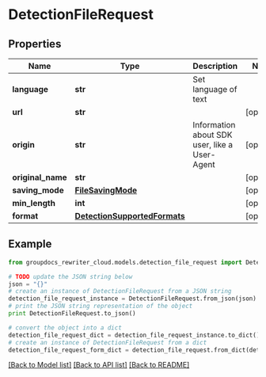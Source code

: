 # DetectionFileRequest


## Properties
Name | Type | Description | Notes
------------ | ------------- | ------------- | -------------
**language** | **str** | Set language of text | 
**url** | **str** |  | [optional] 
**origin** | **str** | Information about SDK user, like a User-Agent | [optional] 
**original_name** | **str** |  | [optional] 
**saving_mode** | [**FileSavingMode**](FileSavingMode.md) |  | [optional] 
**min_length** | **int** |  | [optional] 
**format** | [**DetectionSupportedFormats**](DetectionSupportedFormats.md) |  | [optional] 

## Example

```python
from groupdocs_rewriter_cloud.models.detection_file_request import DetectionFileRequest

# TODO update the JSON string below
json = "{}"
# create an instance of DetectionFileRequest from a JSON string
detection_file_request_instance = DetectionFileRequest.from_json(json)
# print the JSON string representation of the object
print DetectionFileRequest.to_json()

# convert the object into a dict
detection_file_request_dict = detection_file_request_instance.to_dict()
# create an instance of DetectionFileRequest from a dict
detection_file_request_form_dict = detection_file_request.from_dict(detection_file_request_dict)
```
[[Back to Model list]](../README.md#documentation-for-models) [[Back to API list]](../README.md#documentation-for-api-endpoints) [[Back to README]](../README.md)


